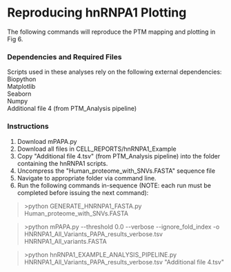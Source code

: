 
# Reproducing hnRNPA1 Plotting

The following commands will reproduce the PTM mapping and plotting in Fig 6.

### Dependencies and Required Files
Scripts used in these analyses rely on the following external dependencies:\
Biopython\
Matplotlib\
Seaborn\
Numpy\
Additional file 4 (from PTM_Analysis pipeline)

### Instructions
1. Download mPAPA.py
2. Download all files in CELL_REPORTS/hnRNPA1_Example
3. Copy "Additional file 4.tsv" (from PTM_Analysis pipeline) into the folder containing the hnRNPA1 scripts.
4. Uncompress the "Human_proteome_with_SNVs.FASTA" sequence file
5. Navigate to appropriate folder via command line.
6. Run the following commands in-sequence (NOTE: each run must be completed before issuing the next command):

>\>python GENERATE_HNRNPA1_FASTA.py Human_proteome_with_SNVs.FASTA

>\>python mPAPA.py --threshold 0.0 --verbose --ignore_fold_index -o HNRNPA1_All_Variants_PAPA_results_verbose.tsv HNRNPA1_All_variants.FASTA

>\>python hnRNPA1_EXAMPLE_ANALYSIS_PIPELINE.py HNRNPA1_All_Variants_PAPA_results_verbose.tsv "Additional file 4.tsv"
